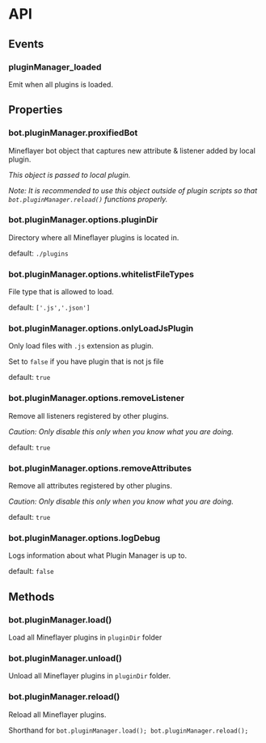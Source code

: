 # API

## Events

### pluginManager_loaded

Emit when all plugins is loaded.

## Properties

### bot.pluginManager.proxifiedBot

Mineflayer bot object that captures new attribute & listener added by local plugin.

*This object is passed to local plugin.*

*Note: It is recommended to use this object outside of plugin scripts so that `bot.pluginManager.reload()` functions properly.*

### bot.pluginManager.options.pluginDir

Directory where all Mineflayer plugins is located in.

default: `./plugins`

### bot.pluginManager.options.whitelistFileTypes

File type that is allowed to load.

default: `['.js','.json']`

### bot.pluginManager.options.onlyLoadJsPlugin

Only load files with `.js` extension as plugin. 

Set to `false` if you have plugin that is not js file

default: `true`    

### bot.pluginManager.options.removeListener

Remove all listeners registered by other plugins.

*Caution: Only disable this only when you know what you are doing.*

default: `true`

### bot.pluginManager.options.removeAttributes

Remove all attributes registered by other plugins.

*Caution: Only disable this only when you know what you are doing.*

default: `true`

### bot.pluginManager.options.logDebug

Logs information about what Plugin Manager is up to.

default: `false`

## Methods

### bot.pluginManager.load()

Load all Mineflayer plugins in `pluginDir` folder

### bot.pluginManager.unload()

Unload all Mineflayer plugins in `pluginDir` folder.

### bot.pluginManager.reload()

Reload all Mineflayer plugins.

Shorthand for `bot.pluginManager.load(); bot.pluginManager.reload();`
